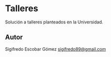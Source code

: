 Talleres
========

Solución a talleres planteados en la Universidad.


Autor
-----
Sigifredo Escobar Gómez <sigifredo89@gmail.com>
